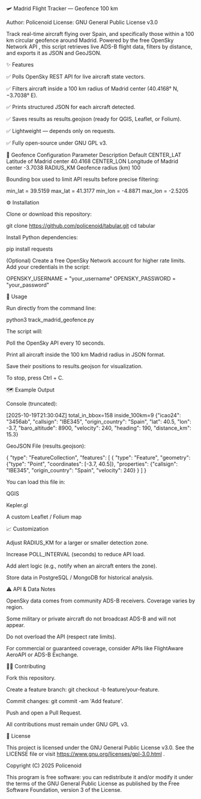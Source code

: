 🛩️ Madrid Flight Tracker — Geofence 100 km

Author: Policenoid
License: GNU General Public License v3.0

Track real-time aircraft flying over Spain, and specifically those within a 100 km circular geofence around Madrid.
Powered by the free OpenSky Network API
, this script retrieves live ADS-B flight data, filters by distance, and exports it as JSON and GeoJSON.

✨ Features

✅ Polls OpenSky REST API for live aircraft state vectors.

✅ Filters aircraft inside a 100 km radius of Madrid center (40.4168° N, −3.7038° E).

✅ Prints structured JSON for each aircraft detected.

✅ Saves results as results.geojson (ready for QGIS, Leaflet, or Folium).

✅ Lightweight — depends only on requests.

✅ Fully open-source under GNU GPL v3.

🧭 Geofence Configuration
Parameter	Description	Default
CENTER_LAT	Latitude of Madrid center	40.4168
CENTER_LON	Longitude of Madrid center	-3.7038
RADIUS_KM	Geofence radius (km)	100

Bounding box used to limit API results before precise filtering:

min_lat = 39.5159
max_lat = 41.3177
min_lon = -4.8871
max_lon = -2.5205

⚙️ Installation

Clone or download this repository:

git clone https://github.com/policenoid/tabular.git
cd tabular


Install Python dependencies:

pip install requests


(Optional) Create a free OpenSky Network
 account for higher rate limits.
Add your credentials in the script:

OPENSKY_USERNAME = "your_username"
OPENSKY_PASSWORD = "your_password"

🚀 Usage

Run directly from the command line:

python3 track_madrid_geofence.py


The script will:

Poll the OpenSky API every 10 seconds.

Print all aircraft inside the 100 km Madrid radius in JSON format.

Save their positions to results.geojson for visualization.

To stop, press Ctrl + C.

🗺️ Example Output

Console (truncated):

[2025-10-19T21:30:04Z] total_in_bbox=158 inside_100km=9
{"icao24": "3456ab", "callsign": "IBE345", "origin_country": "Spain", "lat": 40.5, "lon": -3.7, "baro_altitude": 8900, "velocity": 240, "heading": 190, "distance_km": 15.3}


GeoJSON File (results.geojson):

{
  "type": "FeatureCollection",
  "features": [
    {
      "type": "Feature",
      "geometry": {"type": "Point", "coordinates": [-3.7, 40.5]},
      "properties": {"callsign": "IBE345", "origin_country": "Spain", "velocity": 240}
    }
  ]
}


You can load this file in:

QGIS

Kepler.gl

A custom Leaflet / Folium map

📈 Customization

Adjust RADIUS_KM for a larger or smaller detection zone.

Increase POLL_INTERVAL (seconds) to reduce API load.

Add alert logic (e.g., notify when an aircraft enters the zone).

Store data in PostgreSQL / MongoDB for historical analysis.

⚠️ API & Data Notes

OpenSky data comes from community ADS-B receivers. Coverage varies by region.

Some military or private aircraft do not broadcast ADS-B and will not appear.

Do not overload the API (respect rate limits).

For commercial or guaranteed coverage, consider APIs like FlightAware AeroAPI or ADS-B Exchange.

🧑‍💻 Contributing

Fork this repository.

Create a feature branch: git checkout -b feature/your-feature.

Commit changes: git commit -am 'Add feature'.

Push and open a Pull Request.

All contributions must remain under GNU GPL v3.

📜 License

This project is licensed under the GNU General Public License v3.0.
See the LICENSE
 file or visit https://www.gnu.org/licenses/gpl-3.0.html
.

Copyright (C) 2025  Policenoid

This program is free software: you can redistribute it and/or modify
it under the terms of the GNU General Public License as published by
the Free Software Foundation, version 3 of the License.
